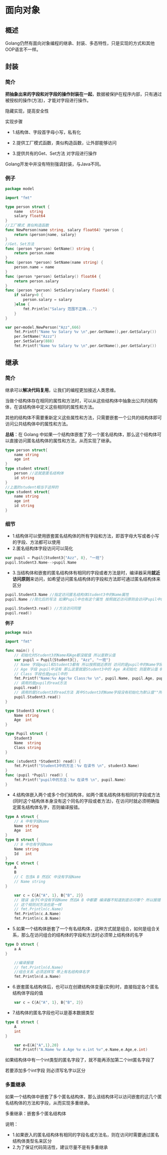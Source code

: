 # 面向对象

## 概述

Golang仍然有面向对象编程的继承、封装、多态特性，只是实现的方式和其他OOP语言不一样。

## 封装

### 简介

**把抽象出来的字段和对字段的操作封装在一起**，数据被保护在程序内部，只有通过被授权的操作(方法)，才能对字段进行操作。

隐藏实现，提高安全性

实现步骤

* 1.结构体、字段首字母小写，私有化

* 2.提供工厂模式函数，类似构造函数，让外部能够访问

* 3.提供共有的Get、Set方法 对字段进行操作

Golang开发中并没有特别强调封装，与Java不同。

### 例子

```go
package model

import "fmt"

type person struct {
	name   string
	salary float64
}
//工厂模式 类似构造函数
func NewPerson(name string, salary float64) *person {
	return &person{name, salary}
}
//Get、Set方法
func (person *person) GetName() string {
	return person.name
}
func (person *person) SetName(name string) {
	person.name = name
}
func (person *person) GetSalary() float64 {
	return person.salary
}
func (person *person) SetSalary(salary float64) {
	if salary>0 {
		person.salary = salary
	}else {
		fmt.Println("Salary 范围不正确...")
	}
}

```

```go
var per=model.NewPerson("Azz",666)
	fmt.Printf("Name %v Salary %v \n",per.GetName(),per.GetSalary())
	per.SetName("Azzz")
	per.SetSalary(888)
	fmt.Printf("Name %v Salary %v \n",per.GetName(),per.GetSalary())
```

## 继承

### 简介

继承可以**解决代码复用**，让我们的编程更加接近人类思维。

当做个结构体存在相同的属性和方法时，可以从这些结构体中抽象出公共的结构体，在该结构体中定义这些相同的属性和方法。

其他的结构体不需要重新定义这些属性和方法，只需要嵌套一个公共的结构体即可访问公共结构体中的属性和方法。

**总结**：在 Golang 中如果一个结构体嵌套了另一个匿名结构体，那么这个结构体可以直接访问匿名结构体的属性和方法，从而实现了继承。

```go
type person struct{
    name string
    age int
}
type student struct{
    person //这就是匿名结构体
    id string
}
//上面的student相当于这样的
type student struct{
    name string
    age int
    id string
}
```

### 细节

* 1.结构体可以使用嵌套匿名结构体的所有字段和方法，即首字母大写或者小写的字段、方法都可以使用
* 2.匿名结构体字段访问可以简化

```go
var pupil = Pupil{Student3{"Azz", 8}, "一班"}
pupil.Student3.Name-->pupil.Name
```

* 3.当结构体和嵌套的匿名结构体有相同的字段或者方法是时，编译器采用**就近访问原则**来访问，如希望访问匿名结构体的字段和方法即可通过匿名结构体来区分

```go
pupil.Student3.Name //指定访问匿名结构体Student3中的Name属性
pupil.Name //简化后的写法 如果Pupil中也有这个属性 按照就近访问原则会访问Pupil中的Name属性

pupil.Student3.read() //方法访问同理
pupil.read()
```

**例子**

```go
package main

import "fmt"

func main() {
	// 初始化时Student3的Name和Age都没赋值 所以是默认值
	var pupil = Pupil{Student3{}, "Azz", "一班"}
	// Name 字段pupil和Student3都有 所以按照就近原则 访问的是pupil中的Name字段 为"Azz"
	// Age 字段 pupil中没有 那么这里就是Student3中的 Age 未初始化 则是默认值 0
	// Class 字段也是pupil中的
	fmt.Printf("Name:%v Age:%v Class:%v \n", pupil.Name, pupil.Age, pupil.Class)
	// 调用的是pupil的read方法
	pupil.read()
	// 调用的是Student3的read方法 其中Student3的Name字段没有初始化为默认值""所以打印出来为""
	pupil.Student3.read()
}

type Student3 struct {
	Name string
	Age  int
}

type Pupil struct {
	Student3
	Name  string
	Class string
}

func (student3 *Student3) read() {
	fmt.Printf("Student3中的方法：%v 在读书 \n", student3.Name)
}
func (pupil *Pupil) read() {
	fmt.Printf("pupil中的方法：%v 在读书 \n", pupil.Name)
}

```

* 4.结构体嵌入两个或多个你们结构体，如两个匿名结构体有相同的字段或方法(同时这个结构体本身没有这个同名的字段或者方法)，在访问时就必须明确指定匿名结构体名字，否则编译报错。

```go
type A struct {
	// A 中有字段Name
	Name string
	Age  int
}
type B struct {
	// B 中也有字段Name
	Name string
	Id   int
}
type C struct {
	A
	B
	// C 包含A B 然后C 中没有字段Name
	// Name string
}
```

```go
	var c = C{A{"A", 1}, B{"B", 2}}
	// 错误 由于C中没有字段Name 然后A B 中都要 编译器不知道到底访问哪个 所以报错 如果C中有就会直接访问C中的
	// 这个规则对方法也是一样
	// fmt.Println(c.Name)
	fmt.Println(c.A.Name)
	fmt.Println(c.B.Name)
```

* 5.如果一个结构体嵌套了一个有名结构体，这种方式就是组合，如何是组合关系，那么在访问组合的结构体的字段和方法时必须带上结构体的名字

```go
type D struct {
	a A
}
```

```go
	//编译报错
	// fmt.Println(d.Name)
	//组合关系 必须这样写 带上有名结构体名字
	fmt.Println(d.a.Name)
```

* 6.嵌套匿名结构体后，也可以在创建结构体变量(实例)时，直接指定各个匿名结构体字段的值

```go
	var c = C{A{"A", 1}, B{"B", 2}}
```

* 7.结构体的匿名字段也可以是基本数据类型

```go
type E struct {
	A
    int
}

```

```go
	var e=E{A{"A",1},20}
	fmt.Printf("A.Name %v A.Age %v e.int %v",e.Name,e.Age,e.int)
```

如果结构体中有一个int类型的匿名字段了，就不能再添加第二个int匿名字段了

若要添加多个int字段 则必须写名字以区分

### 多重继承

如果一个结构体中嵌套了多个匿名结构体，那么该结构体可以访问嵌套的这几个匿名结构体的方法和字段，从而实现多重继承。

多重继承：嵌套多个匿名结构体

说明：

* 1.如果嵌入的匿名结构体有相同的字段名或方法名，则在访问时需要通过匿名结构体类型名来区分
* 2.为了保证代码简洁性，建议尽量不是有多重继承